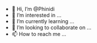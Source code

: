 - 👋 Hi, I’m @Phinidi
- 👀 I’m interested in ...
- 🌱 I’m currently learning ...
- 💞️ I’m looking to collaborate on ...
- 📫 How to reach me ...

<!---
Phinidi/Phinidi is a ✨ special ✨ repository because its `README.md` (this file) appears on your GitHub profile.
You can click the Preview link to take a look at your changes.
--->
